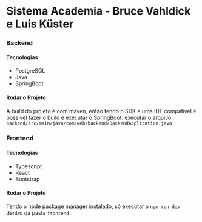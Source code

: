# Sistema Academia - Bruce Vahldick e Luis Küster

### Backend

#### Tecnologias

- PostgreSQL
- Java
- SpringBoot

#### Rodar o Projeto

A build do projeto é com maven, então tendo o SDK e uma IDE compatível é possível fazer o build e executar o
SpringBoot:
executar o arquivo `backend/src/main/java/com/web/backend/BackendApplication.java`

### Frontend

#### Tecnologias

- Typescript
- React
- Bootstrap

#### Rodar o Projeto

Tendo o node package manager instalado, só executar o `npm run dev` dentro da pasta `frontend`